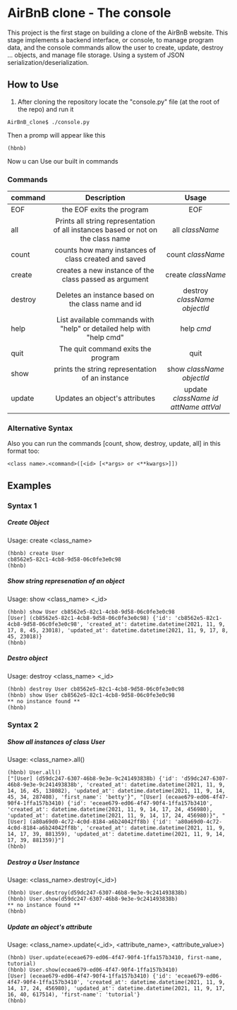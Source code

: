# AirBnB clone - The console

This project is the first stage on  building a clone of the AirBnB website. This stage implements a backend interface, or console, to manage program data, and the console commands allow the user to create, update, destroy ... objects, and manage file storage. Using a system of JSON serialization/deserialization.

## How to Use

1. After cloning the repository locate the "console.py" file (at the root of the repo) and run it 
```
AirBnB_clone$ ./console.py 
```
Then a promp will appear like this
```
(hbnb)
```
Now u can Use our built in commands

### Commands

|     command      |       Description       |        Usage       |
|:-----------------|:-----------------------:|:-------------------:|
| EOF  |  the EOF exits the program   |    EOF     |
| all  |  Prints all string representation of all instances based or not on the class name| all *className*  |
| count|  counts how many instances of class created and saved| count *className* |
| create| creates a new instance of the class passed as argument| create *className* |
| destroy| Deletes an instance based on the class name and id| destroy *className* *objectId*|
| help | List available commands with "help" or detailed help with "help cmd"| help *cmd*|
| quit | The quit command exits the program | quit |
| show | prints the string representation of an instance | show *className* *objectId* |
| update| Updates an object's attributes | update *className* *id* *attName* *attVal*|

### Alternative Syntax
Also you can run the commands [count, show, destroy, update, all] in this format too: 
```
<class name>.<command>([<id> [<*args> or <**kwargs>]])
```

## Examples

### Syntax 1
##### Create Object
Usage: create <class_name>
```
(hbnb) create User
cb8562e5-82c1-4cb8-9d58-06c0fe3e0c98
(hbnb)  
```

##### Show string represenation of an object
Usage: show <class_name> <_id>
```
(hbnb) show User cb8562e5-82c1-4cb8-9d58-06c0fe3e0c98
[User] (cb8562e5-82c1-4cb8-9d58-06c0fe3e0c98) {'id': 'cb8562e5-82c1-4cb8-9d58-06c0fe3e0c98', 'created_at': datetime.datetime(2021, 11, 9, 17, 8, 45, 23018), 'updated_at': datetime.datetime(2021, 11, 9, 17, 8, 45, 23018)}
(hbnb) 
```

##### Destro object
Usage: destroy <class_name> <_id>
```
(hbnb) destroy User cb8562e5-82c1-4cb8-9d58-06c0fe3e0c98
(hbnb) show User cb8562e5-82c1-4cb8-9d58-06c0fe3e0c98
** no instance found **
(hbnb) 
```

### Syntax 2
##### Show all instances of class User
Usage: <class_name>.all()
```
(hbnb) User.all()
["[User] (d59dc247-6307-46b8-9e3e-9c241493838b) {'id': 'd59dc247-6307-46b8-9e3e-9c241493838b', 'created_at': datetime.datetime(2021, 11, 9, 14, 16, 45, 138082), 'updated_at': datetime.datetime(2021, 11, 9, 14, 45, 34, 287408), 'first_name': 'betty'}", "[User] (eceae679-ed06-4f47-90f4-1ffa157b3410) {'id': 'eceae679-ed06-4f47-90f4-1ffa157b3410', 'created_at': datetime.datetime(2021, 11, 9, 14, 17, 24, 456980), 'updated_at': datetime.datetime(2021, 11, 9, 14, 17, 24, 456980)}", "[User] (a80a69d0-4c72-4c0d-8184-a6b24042ff8b) {'id': 'a80a69d0-4c72-4c0d-8184-a6b24042ff8b', 'created_at': datetime.datetime(2021, 11, 9, 14, 17, 39, 881359), 'updated_at': datetime.datetime(2021, 11, 9, 14, 17, 39, 881359)}"]
(hbnb) 
```

##### Destroy a User Instance
Usage: <class_name>.destroy(<_id>)
```
(hbnb) User.destroy(d59dc247-6307-46b8-9e3e-9c241493838b)
(hbnb) User.show(d59dc247-6307-46b8-9e3e-9c241493838b)
** no instance found **
(hbnb) 
```

##### Update an object's attribute
Usage: <class_name>.update(<_id>, <attribute_name>, <attribute_value>)
```
(hbnb) User.update(eceae679-ed06-4f47-90f4-1ffa157b3410, first-name, tutorial)
(hbnb) User.show(eceae679-ed06-4f47-90f4-1ffa157b3410)
[User] (eceae679-ed06-4f47-90f4-1ffa157b3410) {'id': 'eceae679-ed06-4f47-90f4-1ffa157b3410', 'created_at': datetime.datetime(2021, 11, 9, 14, 17, 24, 456980), 'updated_at': datetime.datetime(2021, 11, 9, 17, 16, 40, 617514), 'first-name': 'tutorial'}
(hbnb) 
```
